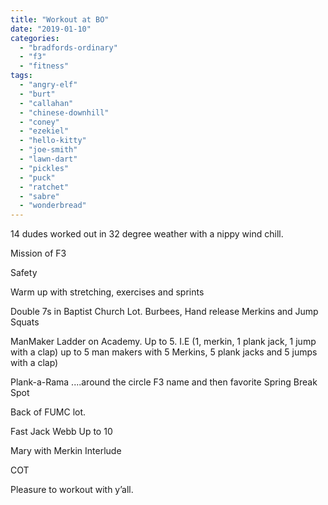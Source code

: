 ```yaml
---
title: "Workout at BO"
date: "2019-01-10"
categories: 
  - "bradfords-ordinary"
  - "f3"
  - "fitness"
tags: 
  - "angry-elf"
  - "burt"
  - "callahan"
  - "chinese-downhill"
  - "coney"
  - "ezekiel"
  - "hello-kitty"
  - "joe-smith"
  - "lawn-dart"
  - "pickles"
  - "puck"
  - "ratchet"
  - "sabre"
  - "wonderbread"
---
```


14 dudes worked out in 32 degree weather with a nippy wind chill.

Mission of F3

Safety

Warm up with stretching, exercises and sprints

Double 7s in Baptist Church Lot. Burbees, Hand release Merkins and Jump Squats

ManMaker Ladder on Academy. Up to 5. I.E (1, merkin, 1 plank jack, 1 jump with a clap) up to 5 man makers with 5 Merkins, 5 plank jacks and 5 jumps with a clap)

Plank-a-Rama ....around the circle F3 name and then favorite Spring Break Spot

Back of FUMC lot.

Fast Jack Webb Up to 10

Mary with Merkin Interlude

COT

Pleasure to workout with y’all.
